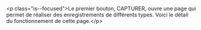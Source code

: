 &lt;p class=&quot;is--focused&quot;&gt;Le premier bouton, CAPTURER, ouvre une page qui permet de réaliser des enregistrements de différents types. Voici le détail du fonctionnement de cette page.&lt;&#x2F;p&gt;